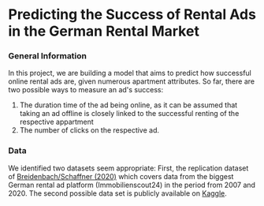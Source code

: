 # Predicting the Success of Rental Ads in the German Rental Market


### General Information 

In this project, we are building a model that aims to predict how successful online rental ads are, given numerous apartment attributes. So far, there are two possible ways to measure an ad's success: 

1. The duration time of the ad being online, as it can be assumed that taking an ad offline is closely linked to the successful renting of the respective appartment
2. The number of clicks on the respective ad.

### Data

We identified two datasets seem appropriate: First, the replication dataset of [Breidenbach/Schaffner (2020)](https://www.degruyter.com/document/doi/10.1515/ger-2019-0126/html?lang=en) which covers data from the biggest German rental ad platform (Immobilienscout24) in the period from 2007 and 2020. The second possible data set is publicly available on [Kaggle](https://www.kaggle.com/corrieaar/apartment-rental-offers-in-germany). 

